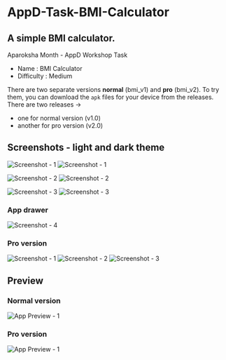 # AppD-Task-BMI-Calculator

## A simple BMI calculator.
Aparoksha Month - AppD Workshop Task
- Name : BMI Calculator
- Difficulty : Medium

There are two separate versions __normal__ (bmi_v1) and __pro__ (bmi_v2).
To try them, you can download the `apk` files for your device from the releases.
There are two releases ->
- one for normal version (v1.0)
- another for pro version (v2.0)

## Screenshots - light and dark theme
![Screenshot - 1](./preview/shot-1.jpg) ![Screenshot - 1](./preview/shot-1_dark.jpg)

![Screenshot - 2](./preview/shot-2.jpg) ![Screenshot - 2](./preview/shot-2_dark.jpg)

![Screenshot - 3](./preview/shot-3.jpg) ![Screenshot - 3](./preview/shot-3_dark.jpg)

### App drawer
![Screenshot - 4](./preview/shot-4_dark.jpg)

### Pro version
![Screenshot - 1](./preview/shot-1_pro.jpg)
![Screenshot - 2](./preview/shot-2_pro.jpg)
![Screenshot - 3](./preview/shot-3_pro.jpg)

## Preview
### Normal version
![App Preview - 1](./preview/app_normal.gif)

### Pro version
![App Preview - 1](./preview/app_pro.gif)
